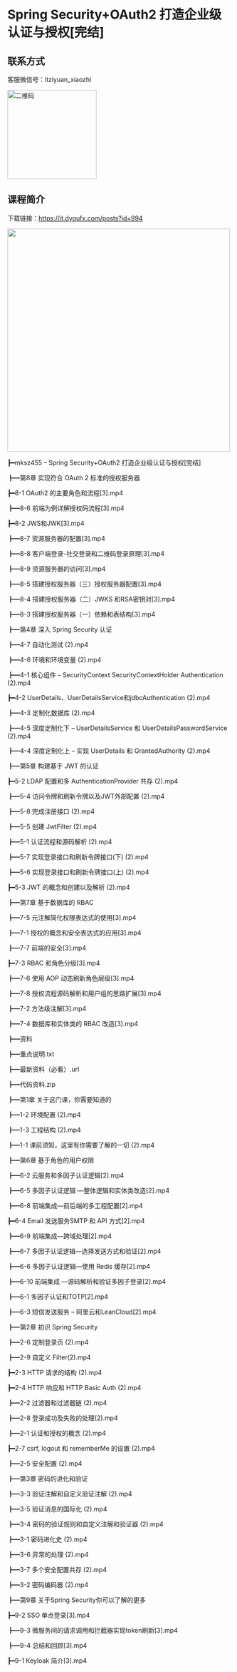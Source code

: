 # Spring Security+OAuth2 打造企业级认证与授权[完结]

## 联系方式

客服微信号：itziyuan_xiaozhi

<img src="https://ziyuanyun.oss-cn-guangzhou.aliyuncs.com/common/20240614073449/666b82192834a.jpg" width="200" height="200" alt="二维码">

## 课程简介

下载链接：https://it.dyqufx.com/posts?id=994

<img src="https://ziyuanyun.oss-cn-guangzhou.aliyuncs.com/yun/20240515153550/664465d632ac0.jpg" width="500" alt="">

  ┣━mksz455 &#8211; Spring Security+OAuth2 打造企业级认证与授权[完结]

 ┣━第8章 实现符合 OAuth 2 标准的授权服务器

 ┣━8-1 OAuth2 的主要角色和流程[3].mp4

 ┣━8-6 前端为例详解授权码流程[3].mp4

 ┣━8-2 JWS和JWK[3].mp4

 ┣━8-7 资源服务器的配置[3].mp4

 ┣━8-8 客户端登录-社交登录和二维码登录原理[3].mp4

 ┣━8-9 资源服务器的访问[3].mp4

 ┣━8-5 搭建授权服务器（三）授权服务器配置[3].mp4

 ┣━8-4 搭建授权服务器（二）JWKS 和RSA密钥对[3].mp4

 ┣━8-3 搭建授权服务器（一）依赖和表结构[3].mp4

 ┣━第4章 深入 Spring Security 认证

 ┣━4-7 自动化测试 (2).mp4

 ┣━4-6 环境和环境变量 (2).mp4

 ┣━4-1 核心组件 &#8211; SecurityContext SecurityContextHolder Authentication (2).mp4

 ┣━4-2 UserDetails、UserDetailsService和jdbcAuthentication (2).mp4

 ┣━4-3 定制化数据库 (2).mp4

 ┣━4-5 深度定制化下 &#8211; UserDetailsService 和 UserDetailsPasswordService (2).mp4

 ┣━4-4 深度定制化上 &#8211; 实现 UserDetails 和 GrantedAuthority (2).mp4

 ┣━第5章 构建基于 JWT 的认证

 ┣━5-2 LDAP 配置和多 AuthenticationProvider 共存 (2).mp4

 ┣━5-4 访问令牌和刷新令牌以及JWT外部配置 (2).mp4

 ┣━5-8 完成注册接口 (2).mp4

 ┣━5-5 创建 JwtFilter (2).mp4

 ┣━5-1 认证流程和源码解析 (2).mp4

 ┣━5-7 实现登录接口和刷新令牌接口(下) (2).mp4

 ┣━5-6 实现登录接口和刷新令牌接口(上) (2).mp4

 ┣━5-3 JWT 的概念和创建以及解析 (2).mp4

 ┣━第7章 基于数据库的 RBAC

 ┣━7-5 元注解简化权限表达式的使用[3].mp4

 ┣━7-1 授权的概念和安全表达式的应用[3].mp4

 ┣━7-7 前端的安全[3].mp4

 ┣━7-3 RBAC 和角色分级[3].mp4

 ┣━7-6 使用 AOP 动态刷新角色层级[3].mp4

 ┣━7-8 授权流程源码解析和用户组的思路扩展[3].mp4

 ┣━7-2 方法级注解[3].mp4

 ┣━7-4 数据库和实体类的 RBAC 改造[3].mp4

 ┣━资料

 ┣━重点说明.txt

 ┣━最新资料（必看）.url

 ┣━代码资料.zip

 ┣━第1章 关于这门课，你需要知道的

 ┣━1-2 环境配置 (2).mp4

 ┣━1-3 工程结构 (2).mp4

 ┣━1-1 课前须知，这里有你需要了解的一切 (2).mp4

 ┣━第6章 基于角色的用户权限

 ┣━6-2 云服务和多因子认证逻辑[2].mp4

 ┣━6-5 多因子认证逻辑 &#8212;整体逻辑和实体类改造[2].mp4

 ┣━6-8 前端集成&#8212;前后端的多工程配置[2].mp4

 ┣━6-4 Email 发送服务SMTP 和 API 方式[2].mp4

 ┣━6-9 前端集成&#8212;跨域处理[2].mp4

 ┣━6-7 多因子认证逻辑&#8212;选择发送方式和验证[2].mp4

 ┣━6-6 多因子认证逻辑&#8212;使用 Redis 缓存[2].mp4

 ┣━6-10 前端集成 &#8212;源码解析和验证多因子登录[2].mp4

 ┣━6-1 多因子认证和TOTP[2].mp4

 ┣━6-3 短信发送服务 &#8211; 阿里云和LeanCloud[2].mp4

 ┣━第2章 初识 Spring Security

 ┣━2-6 定制登录页 (2).mp4

 ┣━2-9 自定义 Filter(2).mp4

 ┣━2-3 HTTP 请求的结构 (2).mp4

 ┣━2-4 HTTP 响应和 HTTP Basic Auth (2).mp4

 ┣━2-2 过滤器和过滤器链 (2).mp4

 ┣━2-8 登录成功及失败的处理(2).mp4

 ┣━2-1 认证和授权的概念 (2).mp4

 ┣━2-7 csrf, logout 和 rememberMe 的设置 (2).mp4

 ┣━2-5 安全配置 (2).mp4

 ┣━第3章 密码的进化和验证

 ┣━3-3 验证注解和自定义验证注解 (2).mp4

 ┣━3-5 验证消息的国际化 (2).mp4

 ┣━3-4 密码的验证规则和自定义注解和验证器 (2).mp4

 ┣━3-1 密码进化史 (2).mp4

 ┣━3-6 异常的处理 (2).mp4

 ┣━3-7 多个安全配置共存 (2).mp4

 ┣━3-2 密码编码器 (2).mp4

 ┣━第9章 关于Spring Security你可以了解的更多

 ┣━9-2 SSO 单点登录[3].mp4

 ┣━9-3 微服务间的请求调用和拦截器实现token刷新[3].mp4

 ┣━9-4 总结和回顾[3].mp4

 ┣━9-1 Keyloak 简介[3].mp4

  